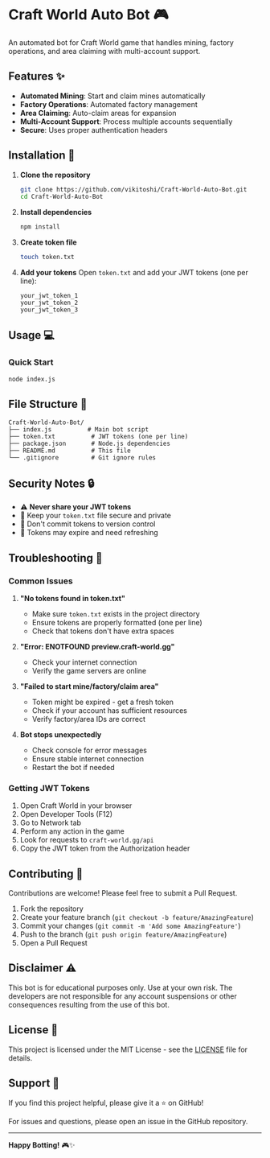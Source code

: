 # Craft World Auto Bot 🎮

An automated bot for Craft World game that handles mining, factory operations, and area claiming with multi-account support.

## Features ✨

-  **Automated Mining**: Start and claim mines automatically
-  **Factory Operations**: Automated factory management
-  **Area Claiming**: Auto-claim areas for expansion
-  **Multi-Account Support**: Process multiple accounts sequentially
-  **Secure**: Uses proper authentication headers

## Installation 🚀

1. **Clone the repository**
   ```bash
   git clone https://github.com/vikitoshi/Craft-World-Auto-Bot.git
   cd Craft-World-Auto-Bot
   ```

2. **Install dependencies**
   ```bash
   npm install
   ```

3. **Create token file**
   ```bash
   touch token.txt
   ```

4. **Add your tokens**
   Open `token.txt` and add your JWT tokens (one per line):
   ```
   your_jwt_token_1
   your_jwt_token_2
   your_jwt_token_3
   ```

## Usage 💻

### Quick Start
```bash
node index.js
```
## File Structure 📁

```
Craft-World-Auto-Bot/
├── index.js          # Main bot script
├── token.txt          # JWT tokens (one per line)
├── package.json       # Node.js dependencies
├── README.md          # This file
└── .gitignore         # Git ignore rules
```

## Security Notes 🔒

- ⚠️ **Never share your JWT tokens**
- 🔐 Keep your `token.txt` file secure and private
- 🚫 Don't commit tokens to version control
- 🔄 Tokens may expire and need refreshing

## Troubleshooting 🔧

### Common Issues

1. **"No tokens found in token.txt"**
   - Make sure `token.txt` exists in the project directory
   - Ensure tokens are properly formatted (one per line)
   - Check that tokens don't have extra spaces

2. **"Error: ENOTFOUND preview.craft-world.gg"**
   - Check your internet connection
   - Verify the game servers are online

3. **"Failed to start mine/factory/claim area"**
   - Token might be expired - get a fresh token
   - Check if your account has sufficient resources
   - Verify factory/area IDs are correct

4. **Bot stops unexpectedly**
   - Check console for error messages
   - Ensure stable internet connection
   - Restart the bot if needed

### Getting JWT Tokens

1. Open Craft World in your browser
2. Open Developer Tools (F12)
3. Go to Network tab
4. Perform any action in the game
5. Look for requests to `craft-world.gg/api`
6. Copy the JWT token from the Authorization header

## Contributing 🤝

Contributions are welcome! Please feel free to submit a Pull Request.

1. Fork the repository
2. Create your feature branch (`git checkout -b feature/AmazingFeature`)
3. Commit your changes (`git commit -m 'Add some AmazingFeature'`)
4. Push to the branch (`git push origin feature/AmazingFeature`)
5. Open a Pull Request

## Disclaimer ⚠️

This bot is for educational purposes only. Use at your own risk. The developers are not responsible for any account suspensions or other consequences resulting from the use of this bot.

## License 📄

This project is licensed under the MIT License - see the [LICENSE](LICENSE) file for details.

## Support 💬

If you find this project helpful, please give it a ⭐ on GitHub!

For issues and questions, please open an issue in the GitHub repository.

---

**Happy Botting!** 🎮✨
